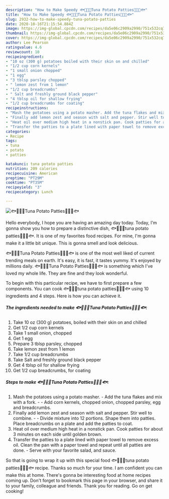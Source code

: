 ```yaml
---
description: "How to Make Speedy 🐟🍔🥔🍟Tuna Potato Patties🍟🥔🍔🐟"
title: "How to Make Speedy 🐟🍔🥔🍟Tuna Potato Patties🍟🥔🍔🐟"
slug: 2932-how-to-make-speedy-tuna-potato-patties
date: 2020-10-16T21:15:54.884Z
image: https://img-global.cpcdn.com/recipes/da5e06c2909a2990/751x532cq70/🐟🍔🥔🍟tuna-potato-patties🍟🥔🍔🐟-recipe-main-photo.jpg
thumbnail: https://img-global.cpcdn.com/recipes/da5e06c2909a2990/751x532cq70/🐟🍔🥔🍟tuna-potato-patties🍟🥔🍔🐟-recipe-main-photo.jpg
cover: https://img-global.cpcdn.com/recipes/da5e06c2909a2990/751x532cq70/🐟🍔🥔🍟tuna-potato-patties🍟🥔🍔🐟-recipe-main-photo.jpg
author: Lee Pearson
ratingvalue: 4.6
reviewcount: 10
recipeingredient:
- "10 oz (300 g) potatoes boiled with their skin on and chilled"
- "1/2 cup corn kernels"
- "1 small onion chopped"
- "1 egg"
- "3 tblsp parsley chopped"
- " lemon zest from 1 lemon"
- "1/2 cup breadcrumbs"
- " Salt and freshly ground black pepper"
- "4 tblsp oil for shallow frying"
- "1/2 cup breadcrumbs for coating"
recipeinstructions:
- "Mash the potatoes using a potato masher. Add the tuna flakes and mix with a fork.  Add corn kernels, chopped onion, chopped parsley, egg and breadcrumbs."
- "Finally add lemon zest and season with salt and pepper. Stir well to combine.  Divide mixture into 12 portions. Shape them into patties. Place breadcrumbs on a plate and add the patties to coat."
- "Heat oil over medium high heat in a nonstick pan. Cook patties for about 3 minutes on each side until golden brown."
- "Transfer the patties to a plate lined with paper towel to remove excess oil. Clean the pan with a paper towel and repeat until all patties are done. Serve with your favorite salad, and sauce."
categories:
- Recipe
tags:
- tuna
- potato
- patties

katakunci: tuna potato patties 
nutrition: 209 calories
recipecuisine: American
preptime: "PT29M"
cooktime: "PT35M"
recipeyield: "3"
recipecategory: Lunch

---
```



![🐟🍔🥔🍟Tuna Potato Patties🍟🥔🍔🐟](https://img-global.cpcdn.com/recipes/da5e06c2909a2990/751x532cq70/🐟🍔🥔🍟tuna-potato-patties🍟🥔🍔🐟-recipe-main-photo.jpg)

Hello everybody, I hope you are having an amazing day today. Today, I'm gonna show you how to prepare a distinctive dish, 🐟🍔🥔🍟tuna potato patties🍟🥔🍔🐟. It is one of my favorites food recipes. For mine, I'm gonna make it a little bit unique. This is gonna smell and look delicious.

🐟🍔🥔🍟Tuna Potato Patties🍟🥔🍔🐟 is one of the most well liked of current trending meals on earth. It's easy, it is fast, it tastes yummy. It's enjoyed by millions daily. 🐟🍔🥔🍟Tuna Potato Patties🍟🥔🍔🐟 is something which I've loved my whole life. They are fine and they look wonderful.




To begin with this particular recipe, we have to first prepare a few components. You can cook 🐟🍔🥔🍟tuna potato patties🍟🥔🍔🐟 using 10 ingredients and 4 steps. Here is how you can achieve it.

<!--inarticleads1-->

##### The ingredients needed to make 🐟🍔🥔🍟Tuna Potato Patties🍟🥔🍔🐟:

1. Take 10 oz (300 g) potatoes, boiled with their skin on and chilled
1. Get 1/2 cup corn kernels
1. Take 1 small onion, chopped
1. Get 1 egg
1. Prepare 3 tblsp parsley, chopped
1. Take  lemon zest from 1 lemon
1. Take 1/2 cup breadcrumbs
1. Take  Salt and freshly ground black pepper
1. Get 4 tblsp oil for shallow frying
1. Get 1/2 cup breadcrumbs, for coating




<!--inarticleads2-->

##### Steps to make 🐟🍔🥔🍟Tuna Potato Patties🍟🥔🍔🐟:

1. Mash the potatoes using a potato masher. - Add the tuna flakes and mix with a fork. -  - Add corn kernels, chopped onion, chopped parsley, egg and breadcrumbs.
1. Finally add lemon zest and season with salt and pepper. Stir well to combine. -  - Divide mixture into 12 portions. Shape them into patties. Place breadcrumbs on a plate and add the patties to coat.
1. Heat oil over medium high heat in a nonstick pan. Cook patties for about 3 minutes on each side until golden brown.
1. Transfer the patties to a plate lined with paper towel to remove excess oil. Clean the pan with a paper towel and repeat until all patties are done. - Serve with your favorite salad, and sauce.




So that is going to wrap it up with this special food 🐟🍔🥔🍟tuna potato patties🍟🥔🍔🐟 recipe. Thanks so much for your time. I am confident you can make this at home. There's gonna be interesting food at home recipes coming up. Don't forget to bookmark this page in your browser, and share it to your family, colleague and friends. Thank you for reading. Go on get cooking!
